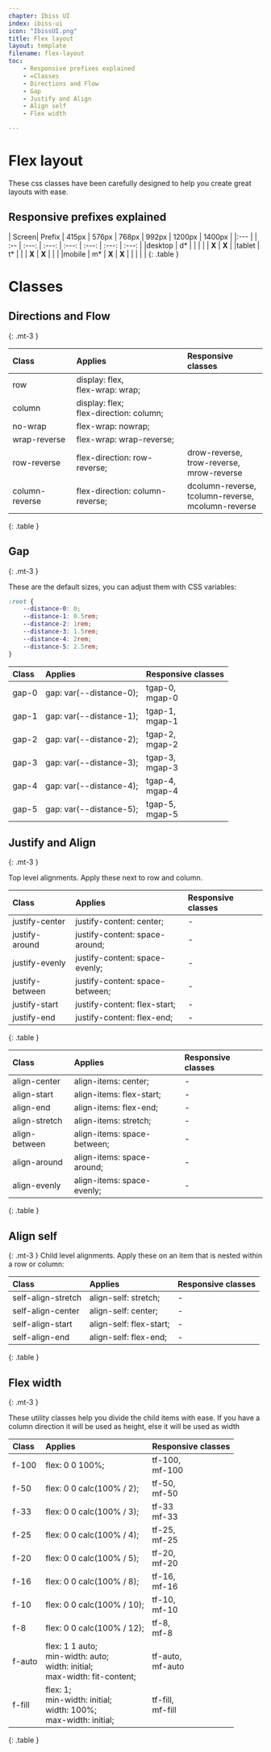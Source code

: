 ```yaml
---
chapter: Ibiss UI
index: ibiss-ui
icon: "IbissUI.png"
title: Flex layout
layout: template
filename: flex-layout
toc:
    - Responsive prefixes explained
    - =Classes
    - Directions and Flow
    - Gap
    - Justify and Align
    - Align self
    - Flex width

--- 
```


# Flex layout

These css classes have been carefully designed to help you create great layouts with ease.

## Responsive prefixes explained

|  Screen| Prefix  | 415px | 576px | 768px | 992px | 1200px | 1400px |
|:---  | | :-- | :---: | :---: | :---: | :---: | :---:  | :---:  |
|desktop | d* |    |  |  |  | **X** | **X** |
|tablet  | t* |    |  | **X** | **X** |  |  |
|mobile  | m* |  **X** | **X** |  |  |  |  |
{: .table }

# Classes

## Directions and Flow
{: .mt-3 }

| Class          | Applies          | Responsive classes          | 
| :------------- | :--------------- | :------------------------- |
| row            | display: flex, <br/> flex-wrap: wrap; |  |
| column         | display: flex; <br/>  flex-direction: column;|  |
| no-wrap        | flex-wrap: nowrap; |  |
| wrap-reverse   | flex-wrap: wrap-reverse; |  |
| row-reverse    | flex-direction: row-reverse; | drow-reverse, <br/>  trow-reverse, <br/>  mrow-reverse  |
| column-reverse | flex-direction: column-reverse; | dcolumn-reverse, <br/>  tcolumn-reverse, <br/>  mcolumn-reverse |
{: .table }

## Gap
{: .mt-3 }

These are the default sizes, you can adjust them with CSS variables:

```css
:root {
    --distance-0: 0;
    --distance-1: 0.5rem;
    --distance-2: 1rem;
    --distance-3: 1.5rem;
    --distance-4: 2rem;
    --distance-5: 2.5rem;
}
```

| Class          | Applies          | Responsive classes          | 
| :------------- | :--------------- | :------------------------- |
| gap-0 | gap: var(--distance-0); | tgap-0, <br/> mgap-0 |
| gap-1 | gap: var(--distance-1); | tgap-1, <br/> mgap-1 |
| gap-2 | gap: var(--distance-2); | tgap-2, <br/> mgap-2 |
| gap-3 | gap: var(--distance-3); | tgap-3, <br/> mgap-3 |
| gap-4 | gap: var(--distance-4); | tgap-4, <br/> mgap-4 |
| gap-5 | gap: var(--distance-5); | tgap-5, <br/> mgap-5 |


## Justify and Align
{: .mt-3 }

Top level alignments. Apply these next to row and column.

| Class          | Applies          | Responsive classes          | 
| :------------- | :--------------- | :------------------------- |
| justify-center | justify-content: center; | - |
| justify-around | justify-content: space-around; | - |
| justify-evenly | justify-content: space-evenly; | - |
| justify-between | justify-content: space-between; | - |
| justify-start | justify-content: flex-start; | - |
| justify-end | justify-content: flex-end; | - |
{: .table }

| Class          | Applies          | Responsive classes          | 
| :------------- | :--------------- | :------------------------- |
| align-center | align-items: center; | - |
| align-start | align-items: flex-start; | - |
| align-end | align-items: flex-end; | - |
| align-stretch | align-items: stretch; | - |
| align-between | align-items: space-between; | - |
| align-around | align-items: space-around; | - |
| align-evenly | align-items: space-evenly; | - |
{: .table }


## Align self
{: .mt-3 }
Child level alignments. Apply these on an item that is nested within a row or column:

| Class          | Applies          | Responsive classes          | 
| :------------- | :--------------- | :------------------------- |
| self-align-stretch | align-self: stretch; | - |
| self-align-center | align-self: center; | - |
| self-align-start | align-self: flex-start; | - |
| self-align-end | align-self: flex-end; | - |
{: .table }


## Flex width
{: .mt-3 }

These utility classes help you divide the child items with ease. If you have a column direction it will be used as height, else it will be used as width

| Class          | Applies          | Responsive classes          | 
| :------------- | :--------------- | :------------------------- |
| f-100 | flex: 0 0 100%;           | tf-100, <br/> mf-100 |
| f-50 | flex: 0 0 calc(100% / 2);  | tf-50, <br/> mf-50  |
| f-33 | flex: 0 0 calc(100% / 3);  | tf-33 <br/> mf-33  |
| f-25 | flex: 0 0 calc(100% / 4);  | tf-25, <br/> mf-25  |
| f-20 | flex: 0 0 calc(100% / 5);  | tf-20, <br/> mf-20  |
| f-16 | flex: 0 0 calc(100% / 8);  | tf-16, <br/> mf-16  |
| f-10 | flex: 0 0 calc(100% / 10); | tf-10, <br/> mf-10  |
| f-8 | flex: 0 0 calc(100% / 12);  | tf-8, <br/> mf-8  |
| f-auto | flex: 1 1 auto; <br /> min-width: auto; <br /> width: initial; <br />  max-width: fit-content; | tf-auto, <br/> mf-auto |
| f-fill | flex: 1; <br /> min-width: initial; <br /> width: 100%; <br /> max-width: initial; | tf-fill, <br/> mf-fill |
{: .table }
